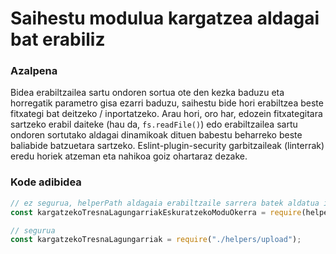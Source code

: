 # Saihestu modulua kargatzea aldagai bat erabiliz

### Azalpena

Bidea erabiltzailea sartu ondoren sortua ote den kezka baduzu eta horregatik parametro gisa ezarri baduzu, saihestu bide hori erabiltzea beste fitxategi bat deitzeko / inportatzeko. Arau hori, oro har, edozein fitxategitara sartzeko erabil daiteke (hau da, `fs.readFile()`) edo erabiltzailea sartu ondoren sortutako aldagai dinamikoak dituen babestu beharreko beste baliabide batzuetara sartzeko. Eslint-plugin-security garbitzaileak (linterrak) eredu horiek atzeman eta nahikoa goiz ohartaraz dezake.

### Kode adibidea

```javascript
// ez segurua, helperPath aldagaia erabiltzaile sarrera batek aldatua izan ahal baita eta
const kargatzekoTresnaLagungarriakEskuratzekoModuOkerra = require(helperPath);

// segurua
const kargatzekoTresnaLagungarriak = require("./helpers/upload");
```
